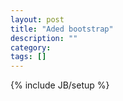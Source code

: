 ```yaml
---
layout: post
title: "Aded bootstrap"
description: ""
category: 
tags: []
---
```

{% include JB/setup %}
